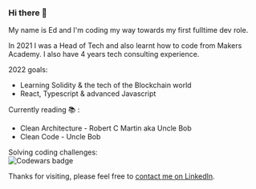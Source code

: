 ### Hi there 👋

My name is Ed and I'm coding my way towards my first fulltime dev role.

In 2021 I was a Head of Tech and also learnt how to code from Makers Academy. I also have 4 years tech consulting experience.

2022 goals: 
* Learning Solidity & the tech of the Blockchain world
* React, Typescript & advanced Javascript

Currently reading 📚 :
* Clean Architecture - Robert C Martin aka Uncle Bob
* Clean Code - Uncle Bob

Solving coding challenges:  
![Codewars badge](https://www.codewars.com/users/eds-101/badges/large)

Thanks for visiting, please feel free to [contact me on LinkedIn](https://www.linkedin.com/in/edeman-george-3aaa1387/).
